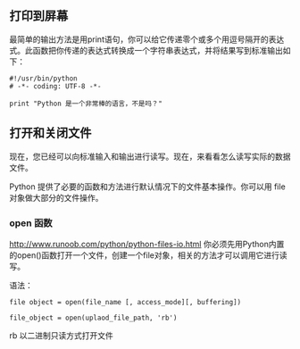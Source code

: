 ## 打印到屏幕
最简单的输出方法是用print语句，你可以给它传递零个或多个用逗号隔开的表达式。此函数把你传递的表达式转换成一个字符串表达式，并将结果写到标准输出如下：
```
#!/usr/bin/python
# -*- coding: UTF-8 -*- 

print "Python 是一个非常棒的语言，不是吗？"
```

## 打开和关闭文件
现在，您已经可以向标准输入和输出进行读写。现在，来看看怎么读写实际的数据文件。

Python 提供了必要的函数和方法进行默认情况下的文件基本操作。你可以用 file 对象做大部分的文件操作。

### open 函数
http://www.runoob.com/python/python-files-io.html
你必须先用Python内置的open()函数打开一个文件，创建一个file对象，相关的方法才可以调用它进行读写。

语法：
```
file object = open(file_name [, access_mode][, buffering])

file_object = open(uplaod_file_path, 'rb')
```
rb 以二进制只读方式打开文件


